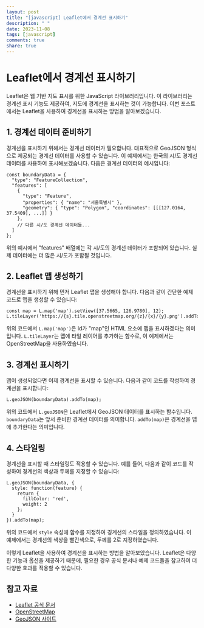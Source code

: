 ```yaml
---
layout: post
title: "[javascript] Leaflet에서 경계선 표시하기"
description: " "
date: 2023-11-08
tags: [javascript]
comments: true
share: true
---
```

# Leaflet에서 경계선 표시하기

Leaflet은 웹 기반 지도 표시를 위한 JavaScript 라이브러리입니다. 이 라이브러리는 경계선 표시 기능도 제공하여, 지도에 경계선을 표시하는 것이 가능합니다. 이번 포스트에서는 Leaflet을 사용하여 경계선을 표시하는 방법을 알아보겠습니다.

## 1. 경계선 데이터 준비하기

경계선을 표시하기 위해서는 경계선 데이터가 필요합니다. 대표적으로 GeoJSON 형식으로 제공되는 경계선 데이터를 사용할 수 있습니다. 이 예제에서는 한국의 시/도 경계선 데이터를 사용하여 표시해보겠습니다. 다음은 경계선 데이터의 예시입니다:
```
const boundaryData = {
  "type": "FeatureCollection",
  "features": [
    {
      "type": "Feature",
      "properties": { "name": "서울특별시" },
      "geometry": { "type": "Polygon", "coordinates": [[[127.0164, 37.5409], ...]] }
    },
    // 다른 시/도 경계선 데이터들...
  ]
};
```
위의 예시에서 "features" 배열에는 각 시/도의 경계선 데이터가 포함되어 있습니다. 실제 데이터에는 더 많은 시/도가 포함될 것입니다.

## 2. Leaflet 맵 생성하기

경계선을 표시하기 위해 먼저 Leaflet 맵을 생성해야 합니다. 다음과 같이 간단한 예제 코드로 맵을 생성할 수 있습니다:
```
const map = L.map('map').setView([37.5665, 126.9780], 12);
L.tileLayer('https://{s}.tile.openstreetmap.org/{z}/{x}/{y}.png').addTo(map);
```
위의 코드에서 `L.map('map')`은 id가 "map"인 HTML 요소에 맵을 표시하겠다는 의미입니다. `L.tileLayer`는 맵에 타일 레이어를 추가하는 함수로, 이 예제에서는 OpenStreetMap을 사용하였습니다.

## 3. 경계선 표시하기

맵이 생성되었다면 이제 경계선을 표시할 수 있습니다. 다음과 같이 코드를 작성하여 경계선을 표시합니다:
```
L.geoJSON(boundaryData).addTo(map);
```
위의 코드에서 `L.geoJSON`은 Leaflet에서 GeoJSON 데이터를 표시하는 함수입니다. `boundaryData`는 앞서 준비한 경계선 데이터를 의미합니다. `addTo(map)`은 경계선을 맵에 추가한다는 의미입니다.

## 4. 스타일링

경계선을 표시할 때 스타일링도 적용할 수 있습니다. 예를 들어, 다음과 같이 코드를 작성하여 경계선의 색상과 두께를 지정할 수 있습니다:
```
L.geoJSON(boundaryData, {
  style: function(feature) {
    return {
      fillColor: 'red',
      weight: 2
    };
  }
}).addTo(map);
```
위의 코드에서 `style` 속성에 함수를 지정하여 경계선의 스타일을 정의하였습니다. 이 예제에서는 경계선의 색상을 빨간색으로, 두께를 2로 지정하였습니다.

이렇게 Leaflet을 사용하여 경계선을 표시하는 방법을 알아보았습니다. Leaflet은 다양한 기능과 옵션을 제공하기 때문에, 필요한 경우 공식 문서나 예제 코드들을 참고하여 더 다양한 효과를 적용할 수 있습니다.

## 참고 자료
- [Leaflet 공식 문서](https://leafletjs.com/reference.html)
- [OpenStreetMap](https://www.openstreetmap.org/)
- [GeoJSON 사이트](https://geojson.org/)